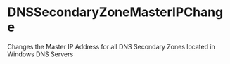# DNSSecondaryZoneMasterIPChange
Changes the Master IP Address for all DNS Secondary Zones located in Windows DNS Servers

